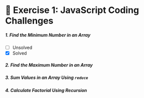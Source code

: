 # 🚀 **Exercise 1: JavaScript Coding Challenges**

##### 1. **Find the Minimum Number in an Array**
- [ ] Unsolved
- [x] Solved

##### 2. Find the Maximum Number in an Array


##### 3. Sum Values in an Array Using `reduce`



##### 4. Calculate Factorial Using Recursion


